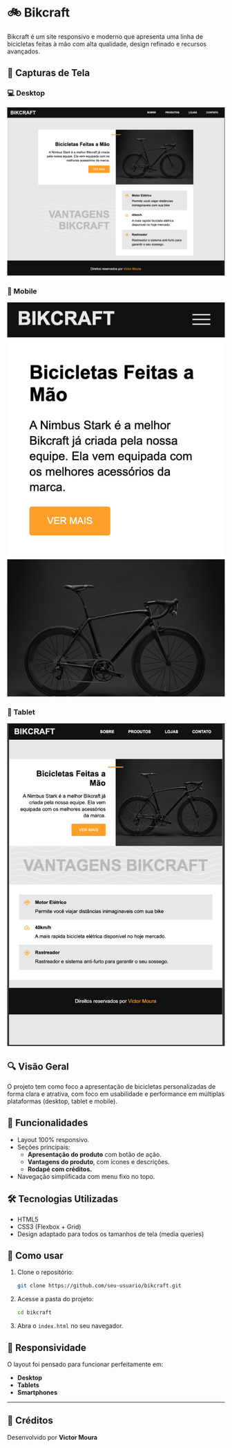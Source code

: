 
# 🚲 Bikcraft

Bikcraft é um site responsivo e moderno que apresenta uma linha de bicicletas feitas à mão com alta qualidade, design refinado e recursos avançados.

## 📸 Capturas de Tela

### 💻 Desktop
![Versão Desktop](./prints/captura-desktop.png)

### 📱 Mobile
![Versão Mobile](./prints/captura-mobile.png)

### 📱 Tablet
![Versão Tablet](./prints/captura-tablet.png)

## 🔍 Visão Geral

O projeto tem como foco a apresentação de bicicletas personalizadas de forma clara e atrativa, com foco em usabilidade e performance em múltiplas plataformas (desktop, tablet e mobile).

## 🎯 Funcionalidades

- Layout 100% responsivo.
- Seções principais:
  - **Apresentação do produto** com botão de ação.
  - **Vantagens do produto**, com ícones e descrições.
  - **Rodapé com créditos.**
- Navegação simplificada com menu fixo no topo.

## 🛠️ Tecnologias Utilizadas

- HTML5
- CSS3 (Flexbox + Grid)
- Design adaptado para todos os tamanhos de tela (media queries)

## 🚀 Como usar

1. Clone o repositório:
   ```bash
   git clone https://github.com/seu-usuario/bikcraft.git
   ```
2. Acesse a pasta do projeto:
   ```bash
   cd bikcraft
   ```
3. Abra o `index.html` no seu navegador.

## 📱 Responsividade

O layout foi pensado para funcionar perfeitamente em:

- **Desktop**
- **Tablets**
- **Smartphones**

---

## 📌 Créditos

Desenvolvido por **Victor Moura**
